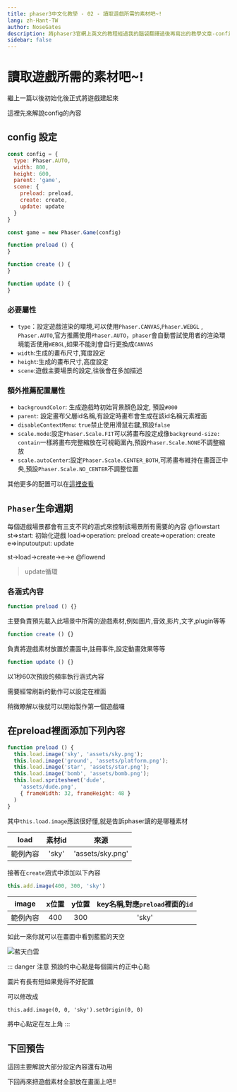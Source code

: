 ```yaml
---
title: phaser3中文化教學 - 02 - 讀取遊戲所需的素材吧~!
lang: zh-Hant-TW
author: NoseGates
description: 將phaser3官網上英文的教程經過我的腦袋翻譯過後再寫出的教學文章-config設定和讀取遊戲素材
sidebar: false
---
```

# 讀取遊戲所需的素材吧~!
繼上一篇以後初始化後正式將遊戲建起來

這裡先來解說config的內容
## config 設定
``` javascript
const config = {
  type: Phaser.AUTO,
  width: 800,
  height: 600,
  parent: 'game',
  scene: {
    preload: preload,
    create: create,
    update: update
  }
}

const game = new Phaser.Game(config)

function preload () {
}

function create () {
}

function update () {
}
```
### 必要屬性
* `type`：設定遊戲渲染的環境,可以使用`Phaser.CANVAS`,`Phaser.WEBGL` , `Phaser.AUTO`,官方推薦使用`Phaser.AUTO`，`phaser`會自動嘗試使用者的渲染環境能否使用`WEBGL`,如果不能則會自行更換成`CANVAS`
* `width`:生成的畫布尺寸,寬度設定
* `height`:生成的畫布尺寸,高度設定
* `scene`:遊戲主要場景的設定,往後會在多加描述

### 額外推薦配置屬性

* `backgroundColor`: 生成遊戲時初始背景顏色設定, 預設`#000`
* `parent`: 設定畫布父層id名稱,有設定時畫布會生成在該id名稱元素裡面
* `disableContextMenu`: `true`禁止使用滑鼠右鍵,預設`false`
* `scale.mode`:設定`Phaser.Scale.FIT`可以將畫布設定成像`background-size: contain`一樣將畫布完整縮放在可視範圍內,預設`Phaser.Scale.NONE`不調整縮放
* `scale.autoCenter`:設定`Phaser.Scale.CENTER_BOTH`,可將畫布維持在畫面正中央,預設`Phaser.Scale.NO_CENTER`不調整位置

其他更多的配置可以在[這裡查看](https://rexrainbow.github.io/phaser3-rex-notes/docs/site/game/)


## `Phaser`生命週期
每個遊戲場景都會有三支不同的涵式來控制該場景所有需要的內容
@flowstart
st=>start: 初始化遊戲
load=>operation: preload
create=>operation: create
e=>inputoutput: update

st->load->create->e->e
@flowend
> update循環

### 各涵式內容

``` javascript
function preload () {}
```
主要負責預先載入此場景中所需的遊戲素材,例如圖片,音效,影片,文字,plugin等等
``` javascript
function create () {}
```
負責將遊戲素材放置於畫面中,註冊事件,設定動畫效果等等

``` javascript
function update () {}
```
以1秒60次預設的頻率執行涵式內容

需要經常刷新的動作可以設定在裡面

稍微瞭解以後就可以開始製作第一個遊戲囉

## 在preload裡面添加下列內容
``` javascript
function preload () {
  this.load.image('sky', 'assets/sky.png');
  this.load.image('ground', 'assets/platform.png');
  this.load.image('star', 'assets/star.png');
  this.load.image('bomb', 'assets/bomb.png');
  this.load.spritesheet('dude', 
    'assets/dude.png',
    { frameWidth: 32, frameHeight: 48 }
  )
}
```

其中`this.load.image`應該很好懂,就是告訴phaser讀的是哪種素材


| load | 素材id | 來源 | 
| :---: | :--------: | :--------: |
| 範例內容 | 'sky' | 'assets/sky.png' |


接著在`create`涵式中添加以下內容
``` javascript
this.add.image(400, 300, 'sky')
```
|  image | x位置   | y位置 | key名稱,對應`preload`裡面的`id` |
| :---: | :---: | :--------: | :--------: |
|  範例內容   | 400 | 300   | 'sky'  |

如此一來你就可以在畫面中看到藍藍的天空

![藍天白雲](https://i.imgur.com/6TNPmPL.png)

::: danger 注意
預設的中心點是每個圖片的正中心點

圖片有長有短如果覺得不好配置

可以修改成

`this.add.image(0, 0, 'sky').setOrigin(0, 0)`

將中心點定在左上角
:::

## 下回預告

這回主要解說大部分設定內容還有功用

下回再來把遊戲素材全部放在畫面上吧!!

